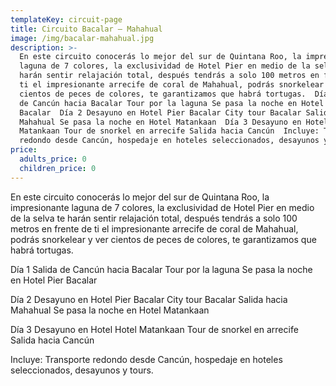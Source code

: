 ```yaml
---
templateKey: circuit-page
title: Circuito Bacalar – Mahahual
image: /img/bacalar-mahahual.jpg
description: >-
  En este circuito conocerás lo mejor del sur de Quintana Roo, la impresionante
  laguna de 7 colores, la exclusividad de Hotel Pier en medio de la selva te
  harán sentir relajación total, después tendrás a solo 100 metros en frente de
  ti el impresionante arrecife de coral de Mahahual, podrás snorkelear y ver
  cientos de peces de colores, te garantizamos que habrá tortugas.  Día 1 Salida
  de Cancún hacia Bacalar Tour por la laguna Se pasa la noche en Hotel Pier
  Bacalar  Día 2 Desayuno en Hotel Pier Bacalar City tour Bacalar Salida hacia
  Mahahual Se pasa la noche en Hotel Matankaan  Día 3 Desayuno en Hotel Hotel
  Matankaan Tour de snorkel en arrecife Salida hacia Cancún  Incluye: Transporte
  redondo desde Cancún, hospedaje en hoteles seleccionados, desayunos y tours.
price:
  adults_price: 0
  children_price: 0
---
```

En este circuito conocerás lo mejor del sur de Quintana Roo, la impresionante laguna de 7 colores, la exclusividad de Hotel Pier en medio de la selva te harán sentir relajación total, después tendrás a solo 100 metros en frente de ti el impresionante arrecife de coral de Mahahual, podrás snorkelear y ver cientos de peces de colores, te garantizamos que habrá tortugas.

Día 1
Salida de Cancún hacia Bacalar
Tour por la laguna
Se pasa la noche en Hotel Pier Bacalar

Día 2
Desayuno en Hotel Pier Bacalar
City tour Bacalar
Salida hacia Mahahual
Se pasa la noche en Hotel Matankaan

Día 3
Desayuno en Hotel Hotel Matankaan
Tour de snorkel en arrecife
Salida hacia Cancún

Incluye: Transporte redondo desde Cancún, hospedaje en hoteles seleccionados, desayunos y tours.
